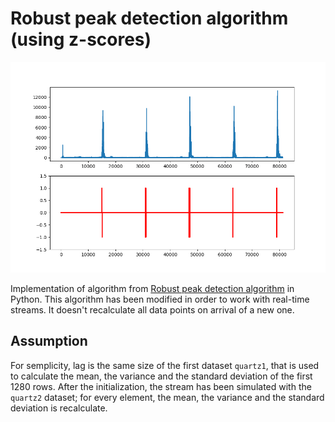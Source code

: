 # Robust peak detection algorithm (using z-scores)

<img src="screenshot/quartz.png" width="800">

Implementation of algorithm from [Robust peak detection algorithm](https://stackoverflow.com/a/22640362) in Python.
This algorithm has been modified in order to work with real-time streams. It doesn't recalculate all data points on arrival of a new one.

## Assumption
For semplicity, lag is the same size of the first dataset `quartz1`, that is used to calculate the mean, the variance and the standard deviation of the first 1280 rows.
After the initialization, the stream has been simulated with the `quartz2` dataset; for every element, the mean, the variance and the standard deviation is recalculate.
